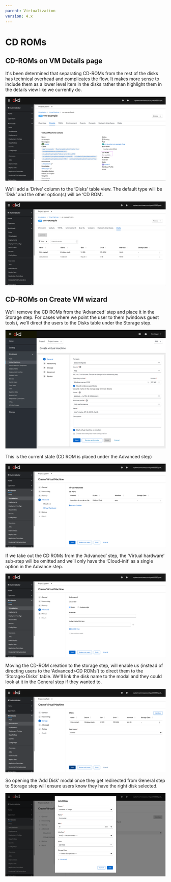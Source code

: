 ```yaml
---
parent: Virtualization
version: 4.x
---
```

# CD ROMs

## CD-ROMs on VM Details page

It's been determined that separating CD-ROMs from the rest of the disks has technical overhead and complicates the flow. It makes more sense to include them as a lower level item in the disks rather than highlight them in the details view like we currently do.

![CDROMs are on the details page](img/Details.png)

We'll add a ‘Drive’ column to the ‘Disks’ table view.
The default type will be ‘Disk’ and the other option(s) will be ‘CD ROM’.

![adding a new Drive column](img/Type-column-added-table-view.png)

## CD-ROMs on Create VM wizard

We'll remove the CD ROMs from the ‘Advanced’ step and place it in the Storage step.
For cases where we point the user to them (windows guest tools), we’ll direct the users to the Disks table under the Storage step.

![notification directing to the disks table](img/Notification-to-disks-table.png)

This is the current state (CD ROM is placed under the Advanced step)

![current state CDROMs are in the advanced step](img/Advanced-virtual-hardware-current.png)

If we take out the CD ROMs from the ‘Advanced’ step, the ‘Virtual hardware’ sub-step will be omitted and we’ll only have the ‘Cloud-init’ as a single option in the Advance step.

![suggested option](img/suggested-Advanced-virtual-hardware-noCDROM.png)

Moving the CD-ROM creation to the storage step, will enable us (instead of directing users to the ‘Advanced>CD ROMs’) to direct them to the ‘Storage>Disks’ table.
We'll link the disk name to the modal and they could look at it in the General step if they wanted to.

![Moving the CD-ROM creation to the storage step](img/Storage-step.png)

So opening the ‘Add Disk’ modal once they get redirected from General step to Storage step will ensure users know they have the right disk selected.

![add disk modal](img/DIsk-modal.png)
